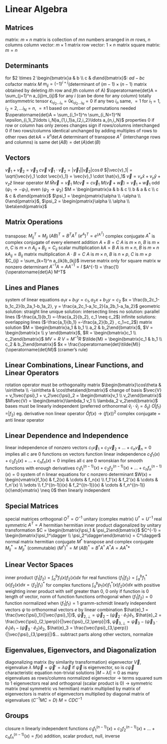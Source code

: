 # Linear Algebra
## Matrices
matrix: $m \times n$ matrix is collection of $mn$ numbers arranged in $m$ rows, $n$ columns
	column vector: $m \times 1$ matrix
	row vector: $1 \times n$ matrix
	square matrix: $m=n$
## Determinants
for $2 \times 2 \begin{bmatrix}a & b \\ c & d\end{bmatrix}$: $ad - bc$
cofactor matrix $M$
	$m_{ij} = (-1)^{i+j}$(determinant of $(m-1)\times(n-1)$ matrix obtained by deleting $i$th row and $j$th column of A)
$\operatorname{det}A = \sum_{j=1}^n a_{ij}m_{ij}$ for any $i$ (can be done for any column)
totally antisymmetric tensor
	$\epsilon_{i_1i_2\ldots i_n} = 0$$\epsilon_{i_1i_2\ldots i_N} = 0$ if any two $i_n$ same, $=1$ for $i_1=1, i_2=2, \ldots i_N=n$, $=\pm 1$ based on number of permutations needed
	$\operatorname{det}A = \sum_{i_1=1}^n \sum_{i_N=1}^N \epsilon_{i_1i_2\ldots i_N}a_{1,i_1}a_{2,i_2}\ldots a_{n,i_N}$
properties
	0 if row or column has only zeroes
	changes sign if rows/columns interchanged
	0 if two rows/columns identical
	unchanged by adding multiples of rows to other rows
	$\operatorname{det}kA = k^n\operatorname{det}A$
	determinant of transpose $A^T$ (interchange rows and columns) is same
$\operatorname{det}(AB) = \operatorname{det}(A)\operatorname{det}(B)$
## Vectors
$\vec{v}_1 + \vec{v}_2 = \vec{v}_3$
	$c\vec{v}$
	$\vec{v}_1 \cdot \vec{v}_2 = |\vec{v}_1||\vec{v}_2|\cos\theta$
		$|\vec{v}_1| = \sqrt{\vec{v}_1 \cdot \vec{v}_1} = \vec{v}_1 \cdot \hat{v}_1$
	$\vec{v} = v_x\hat{x} + v_y\hat{y} + v_z\hat{z}$
	linear operator $M$
		$\hat{M}\vec{v} = \vec{v}_1$
		$Mc\vec{v} = c\vec{v}_1$
		$M(\vec{v}+\vec{w}) = \vec{v}_1 + \vec{w}_1$
	odd ($\psi_1 \to -\psi_1$), even ($\psi_2 \to \psi_2$)
		$M = \begin{pmatrix}a & b & c \\ b & a & c \\ c & c & d\end{pmatrix}$
		$\psi_1 = \begin{pmatrix}\alpha \\ -\alpha \\ 0\end{pmatrix}$, $\psi_2 = \begin{pmatrix}\alpha \\ \alpha \\ \beta\end{pmatrix}$
## Matrix Operations
transpose: $M^T_{ij} = M_{ji}$
	$(AB)^T = B^TA^T$
	$(e^A)^T = e^{(A^T)}$
complex conjugate $A^*$ is complex conjugate of every element
addition
	$A+B=C$
	$A$ is $m \times n$, $B$ is $m \times n$, $C$ is $m \times n$
	$A_{ij} + B_{ij} = C_{ij}$
scalar multiplication
	$kA = B$
	$A$ is $m \times n$, $B$ is $m \times n$
	$kA_{ij} = B_{ij}$
matrix multiplication
	$A \cdot B = C$
	$A$ is $m \times n$, $B$ is $n \times p$, $C$ is $m \times p$
	$C_{ij} = \sum_{k=1}^n a_{ik}b_{kj}$
inverse matrix
	only for square matrix w nonzero determinant
	$A^{-1}A = AA^{-1} = I$
	$A^{-1} = \frac{1}{\operatorname{det}A} M^T$
## Lines and Planes
system of linear equations
	$a_1x+b_1y=c_1 , a_2x+b_2y=c_2$
	$x = \frac{b_2c_1-b_1c_2}{b_2a_1-b_1a_2}, y = \frac{a_2c_1-a_1c_2}{a_2b_1-a_1a_2}$
	geometric solution: straight line
		unique solution: intersecting lines
		no solution: parallel lines ($-\frac{a_1}{b_1} =-\frac{a_2}{b_2}, c_1 \neq c_2$)
		infinite solutions: overlapping lines ($-\frac{a_1}{b_1} =-\frac{a_2}{b_2} , c_1=c_2$)
	matrix solution
		$M = \begin{bmatrix}a_1 & b_1 \\ a_2 & b_2\end{bmatrix}$, $V = \begin{bmatrix}x \\ y \end{bmatrix}$, $R = \begin{bmatrix}c_1 \\ c_2\end{bmatrix}$
		$MV = R$
		$V = M^{-1}R$
		$\tilde{M} = \begin{bmatrix}c_1 & b_1 \\ c_2 & b_2\end{bmatrix}$
		$x = \frac{\operatorname{det}\tilde{M}}{\operatorname{det}M}$ (cramer’s rule)
## Linear Combinations, Linear Functions, and Linear Operators
rotation operator
	must be orthogonality matrix
		$\begin{bmatrix}\cos\theta & \sin\theta \\ -\sin\theta & \cos\theta\end{bmatrix}$
change of basis
	$\vec{V} = v_1\vec{\psi}_1 + v_2\vec{\psi}_2 = \begin{bmatrix}v_1 \\ v_2\end{bmatrix}$
	$M\vec{V} = \begin{bmatrix}\lambda_1 v_1 \\ \lambda_2 v_2\end{bmatrix}$
	bases must be linearly independent (preferred orthonormal $\hat{v}_i \cdot \hat{v}_j = \delta_{ij}$)
$O|f_1\rangle = |f_2\rangle$
	eg. derivative
non linear operator
	$\hat{O}f(x) \to (f(x))^2$
complex conjugate = anti linear operator
## Linear Dependence and Independence
linear independence of nonzero vectors
	$c_1\vec{v}_1 + c_2\vec{v}_2 + \ldots + c_n\vec{v}_n = 0$ implies all c are 0
functions on vectors
function linear independence
	$c_1f_1(x) + c_2f_2(x) + \ldots + c_nf_n(x) = 0$ implies all c are 0
	wronskian for smooth functions with enough derivatives
		$c_1f_1^{(n-1)}(x) + c_2f_2^{(n-1)}(x) + \ldots + c_nf_n^{(n-1)}(x) = 0$
		system of n linear equations for c
		nonzero determinant
		$W(x) = \begin{vmatrix}f_1(x) & f_2(x) & \cdots & f_n(x) \\ f_1'(x) & f_2'(x) & \cdots & f_n'(x) \\ \vdots \\ f_1^{(n-1)}(x) & f_2^{(n-1)}(x) & \cdots & f_n^{(n-1)}(x)\end{vmatrix} \neq 0$ then linearly independent
## Special Matrices
special matrices
		orthogonal
			$O^T = O^{-1}$
		unitary (complex matrix)
			$U^\dagger = U^{-1}$
		real symmetric
			$A^T = A$
		hermitian
			hermitian inner product
			diagonalized by unitary transformation
				$C = \begin{bmatrix}\psi_1 & \psi_2\end{bmatrix}$
				$C^{-1} = \begin{bmatrix}\psi_1^\dagger \\ \psi_2^\dagger\end{bmatrix} = C^\dagger$
			normal matrix
				hermitian conjugate $M^\dagger$
					transpose and complex conjugate
					$M^*_{ij} = M^*_{ji}$ (commutable)
					$(M^\dagger)^\dagger = M$
					$(AB)^\dagger = B^\dagger A^\dagger$
				$A^*A = AA^**$
## Linear Vector Spaces
inner product
	$\langle f_1 | f_2 \rangle = \int_a^b f_1(x)f_2(x)dx$ for real functions
	$\langle f_1 | f_2 \rangle = \int_a^b f_1^*(x)f_2(x)dx = \langle f_2 | f_1 \rangle^*$ for complex functions
	$\int_a^b p_1(x)f_1^*(x)f_2(x)dx$ with positive weighting
	inner product with self greater than 0, 0 only if function is 0
	length of vector, norm of function
	functions orthogonal when $\langle f_1 | f_2 \rangle = 0$
	function normalized when $\langle f_1 | f_1 \rangle = 1$
gramm-schmidt
	linearly independent vectors $\psi$ to orthonormal vectors $e$ by linear combination
	$\hat{e}_1 = \frac{\vec{\psi}_1}{|\vec{\psi}_1|}$, $\vec{\psi}_{2,\perp} = \vec{\psi}_2 -(\vec{\psi}_2 \cdot \hat{e}_1)\hat{e}_1$, $\hat{e}_2 = \frac{\vec{\psi}_{2,\perp}}{|\vec{\psi}_{2,\perp}|}$, $\vec{\psi}_{3,\perp} = \vec{\psi}_3 - (\vec{\psi}_3\cdot\hat{e}_1)\hat{e}_1 - (\vec{\psi}_3\cdot\hat{e}_2)\hat{e}_2$, $\hat{e}_3 = \frac{\vec{\psi}_{3,\perp}}{|\vec{\psi}_{3,\perp}|}$…
	subtract parts along other vectors, normalize
## Eigenvalues, Eigenvectors, and Diagonalization
diagonalizing matrix (by similarity transformation)
	eigenvector $\vec{V}$, eigenvalue $\lambda$
		$M\vec{\psi} = \vec{\psi}' = \lambda\vec{\psi}$
		if $\vec{\psi }$ is eigenvector, so is $c\vec{\psi}$
		characteristic equation
			non-trivial solutions
			$|M-\lambda I| = 0$
			as many eigenvalues as rows/columns
			normalized eigenvector → terms squared sum to 1
			eigenvectors real and orthogonal (scalar product is 0) → symmetric matrix (real symmetric vs hermitian)
		matrix multiplied by matrix of eigenvectors is matrix of eigenvectors multiplied by diagonal matrix of eigenvalues ($C^{-1}MC = D)$
	$M = CDC^{-1}$
## Groups
closure
	n linearly independent functions
	$c_1f_1^{(n-1)}(x) + c_2f_2^{(n-1)}(x) + \ldots + c_nf_n^{(n-1)}(x) = f(x)$
	addition, scalar product, null, inverse

	